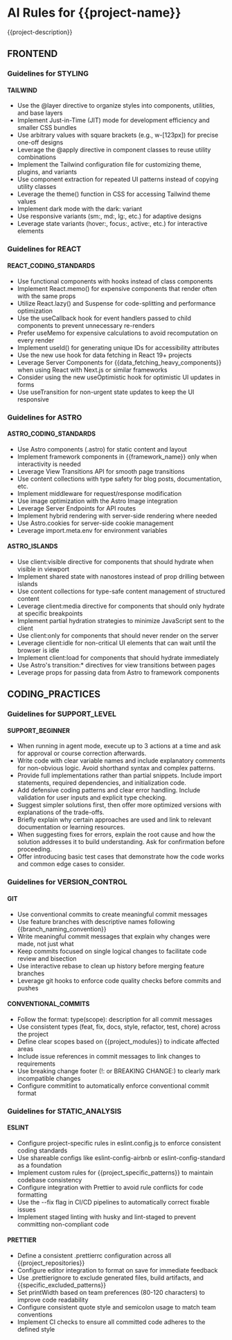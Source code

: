 # AI Rules for {{project-name}}

{{project-description}}

## FRONTEND

### Guidelines for STYLING

#### TAILWIND

- Use the @layer directive to organize styles into components, utilities, and base layers
- Implement Just-in-Time (JIT) mode for development efficiency and smaller CSS bundles
- Use arbitrary values with square brackets (e.g., w-[123px]) for precise one-off designs
- Leverage the @apply directive in component classes to reuse utility combinations
- Implement the Tailwind configuration file for customizing theme, plugins, and variants
- Use component extraction for repeated UI patterns instead of copying utility classes
- Leverage the theme() function in CSS for accessing Tailwind theme values
- Implement dark mode with the dark: variant
- Use responsive variants (sm:, md:, lg:, etc.) for adaptive designs
- Leverage state variants (hover:, focus:, active:, etc.) for interactive elements

### Guidelines for REACT

#### REACT_CODING_STANDARDS

- Use functional components with hooks instead of class components
- Implement React.memo() for expensive components that render often with the same props
- Utilize React.lazy() and Suspense for code-splitting and performance optimization
- Use the useCallback hook for event handlers passed to child components to prevent unnecessary re-renders
- Prefer useMemo for expensive calculations to avoid recomputation on every render
- Implement useId() for generating unique IDs for accessibility attributes
- Use the new use hook for data fetching in React 19+ projects
- Leverage Server Components for {{data_fetching_heavy_components}} when using React with Next.js or similar frameworks
- Consider using the new useOptimistic hook for optimistic UI updates in forms
- Use useTransition for non-urgent state updates to keep the UI responsive

### Guidelines for ASTRO

#### ASTRO_CODING_STANDARDS

- Use Astro components (.astro) for static content and layout
- Implement framework components in {{framework_name}} only when interactivity is needed
- Leverage View Transitions API for smooth page transitions
- Use content collections with type safety for blog posts, documentation, etc.
- Implement middleware for request/response modification
- Use image optimization with the Astro Image integration
- Leverage Server Endpoints for API routes
- Implement hybrid rendering with server-side rendering where needed
- Use Astro.cookies for server-side cookie management
- Leverage import.meta.env for environment variables

#### ASTRO_ISLANDS

- Use client:visible directive for components that should hydrate when visible in viewport
- Implement shared state with nanostores instead of prop drilling between islands
- Use content collections for type-safe content management of structured content
- Leverage client:media directive for components that should only hydrate at specific breakpoints
- Implement partial hydration strategies to minimize JavaScript sent to the client
- Use client:only for components that should never render on the server
- Leverage client:idle for non-critical UI elements that can wait until the browser is idle
- Implement client:load for components that should hydrate immediately
- Use Astro's transition:\* directives for view transitions between pages
- Leverage props for passing data from Astro to framework components

## CODING_PRACTICES

### Guidelines for SUPPORT_LEVEL

#### SUPPORT_BEGINNER

- When running in agent mode, execute up to 3 actions at a time and ask for approval or course correction afterwards.
- Write code with clear variable names and include explanatory comments for non-obvious logic. Avoid shorthand syntax and complex patterns.
- Provide full implementations rather than partial snippets. Include import statements, required dependencies, and initialization code.
- Add defensive coding patterns and clear error handling. Include validation for user inputs and explicit type checking.
- Suggest simpler solutions first, then offer more optimized versions with explanations of the trade-offs.
- Briefly explain why certain approaches are used and link to relevant documentation or learning resources.
- When suggesting fixes for errors, explain the root cause and how the solution addresses it to build understanding. Ask for confirmation before proceeding.
- Offer introducing basic test cases that demonstrate how the code works and common edge cases to consider.

### Guidelines for VERSION_CONTROL

#### GIT

- Use conventional commits to create meaningful commit messages
- Use feature branches with descriptive names following {{branch_naming_convention}}
- Write meaningful commit messages that explain why changes were made, not just what
- Keep commits focused on single logical changes to facilitate code review and bisection
- Use interactive rebase to clean up history before merging feature branches
- Leverage git hooks to enforce code quality checks before commits and pushes

#### CONVENTIONAL_COMMITS

- Follow the format: type(scope): description for all commit messages
- Use consistent types (feat, fix, docs, style, refactor, test, chore) across the project
- Define clear scopes based on {{project_modules}} to indicate affected areas
- Include issue references in commit messages to link changes to requirements
- Use breaking change footer (!: or BREAKING CHANGE:) to clearly mark incompatible changes
- Configure commitlint to automatically enforce conventional commit format

### Guidelines for STATIC_ANALYSIS

#### ESLINT

- Configure project-specific rules in eslint.config.js to enforce consistent coding standards
- Use shareable configs like eslint-config-airbnb or eslint-config-standard as a foundation
- Implement custom rules for {{project_specific_patterns}} to maintain codebase consistency
- Configure integration with Prettier to avoid rule conflicts for code formatting
- Use the --fix flag in CI/CD pipelines to automatically correct fixable issues
- Implement staged linting with husky and lint-staged to prevent committing non-compliant code

#### PRETTIER

- Define a consistent .prettierrc configuration across all {{project_repositories}}
- Configure editor integration to format on save for immediate feedback
- Use .prettierignore to exclude generated files, build artifacts, and {{specific_excluded_patterns}}
- Set printWidth based on team preferences (80-120 characters) to improve code readability
- Configure consistent quote style and semicolon usage to match team conventions
- Implement CI checks to ensure all committed code adheres to the defined style
